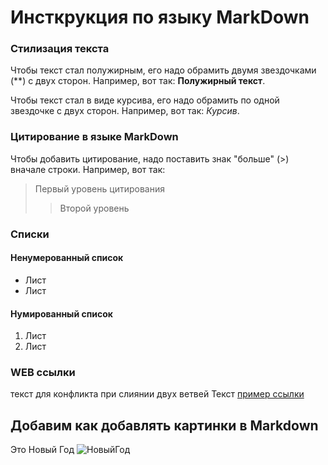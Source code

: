 # Инсткрукция по языку MarkDown

### Cтилизация текста

Чтобы текст стал полужирным, его надо обрамить двумя звездочками (**) с двух сторон. 
Например, вот так: **Полужирный текст**.

Чтобы текст стал в виде курсива, его надо обрамить по одной звездочке с двух сторон.
Например, вот так: *Курсив*.

### Цитирование в языке MarkDown

Чтобы добавить цитирование, надо поставить знак "больше" (>) вначале строки. Например, вот так:
> Первый уровень цитирования
>> Второй уровень

### Списки

#### Ненумерованный список
* Лист
* Лист

#### Нумированный список
1. Лист
2. Лиcт

### WEB ссылки
текст для конфликта при слиянии двух ветвей
Текст [пример ссылки](http.example.com "Всплывающая подсказка")

## Добавим как добавлять картинки в Markdown
 Это Новый Год
 ![НовыйГод](noviygod.webp)